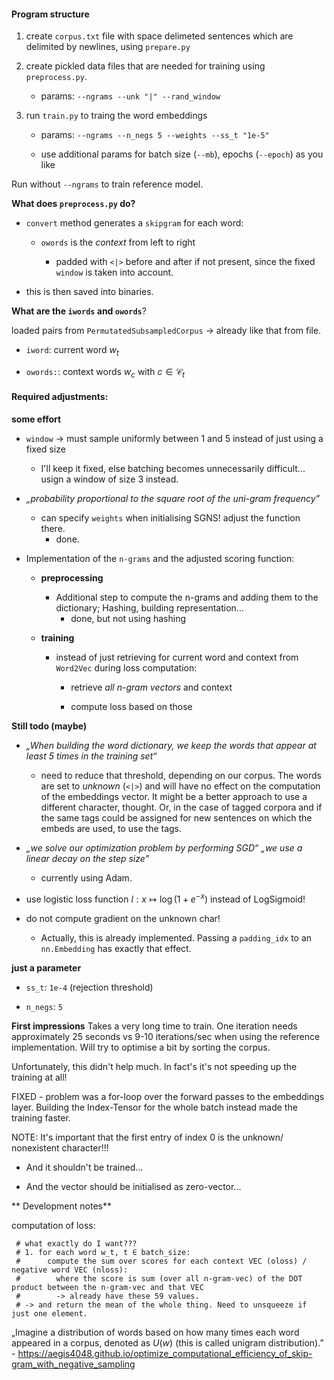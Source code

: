 #### Program structure

1. create `corpus.txt` file with space delimeted sentences which are delimited by newlines, using `prepare.py`

2. create pickled data files that are needed for training using `preprocess.py`.
   
   - params: `--ngrams --unk "|" --rand_window`

3. run `train.py` to traing the word embeddings
   
   - params: `--ngrams --n_negs 5 --weights --ss_t "1e-5"`
   
   - use additional params for batch size (`--mb`), epochs (`--epoch`)  as you like

Run without `--ngrams` to train reference model.

**What does `preprocess.py` do?**

- `convert` method generates a `skipgram` for each word:
  
  - `owords` is the _context_ from left to right
    
    - padded with `<|>` before and after if not present, since the fixed `window` is taken into account.

- this is then saved into binaries.

**What are the `iwords` and `owords`**?

loaded pairs from `PermutatedSubsampledCorpus` -> already like that from file.

- `iword`: current word $w_t$

- `owords:`: context words $w_c$ with $c \in \mathcal{C}_t$ 

#### Required adjustments:

**some effort**

- `window` -> must sample uniformly between 1 and 5 instead of just using a fixed size
  
  - I'll keep it fixed, else batching becomes unnecessarily difficult... usign a window of size 3 instead.

- _„probability proportional to the square root of the uni-gram frequency”_
  
  - can specify `weights` when initialising SGNS! adjust the function there.
    - done.

- Implementation of the `n-grams` and the adjusted scoring function:
  
  - **preprocessing**
    
    - Additional step to compute the n-grams and adding them to the dictionary; Hashing, building representation...
      - done, but not using hashing
  
  - **training**
    
    - instead of just retrieving for current word and context from `Word2Vec` during loss computation:
      
      - retrieve _all n-gram vectors_ and context
      
      - compute loss based on those

**Still todo (maybe)**

- _„When building the word dictionary, we keep the words that appear at least 5 times in the training set“_ 
  
  - need to reduce that threshold, depending on our corpus. The words are set to _unknown_ (`<|>`) and will have no effect on the computation 
   of the embeddings vector. It might be a better approach to use a different character, thought. Or, in the case of
   tagged corpora and if the same tags could be assigned for new sentences on which the embeds are used, to use the tags.

- _„we solve our optimization problem by performing SGD“_ *„we use a linear decay on the step size”*
  
  - currently using Adam. 

- use logistic loss function $l:x ↦ \log(1+e^{-x})$ instead of LogSigmoid!

- do not compute gradient on the unknown char!
  - Actually, this is already implemented. Passing a `padding_idx` to an `nn.Embedding` has exactly that effect.
  

**just a parameter**

- `ss_t`: `1e-4` (rejection threshold)

- `n_negs`: `5`

**First impressions** 
Takes a very long time to train. One iteration needs approximately 25 seconds vs 9-10 iterations/sec
when using the reference implementation. Will try to optimise a bit by sorting the corpus.

Unfortunately, this didn't help much. In fact's it's not speeding up the training at all!

FIXED - problem was a for-loop over the forward passes to the embeddings layer. Building the Index-Tensor for the whole batch instead made the training faster.

NOTE: It's important that the first entry of index 0 is the unknown/ nonexistent character!!! 

- And it shouldn't be trained...

- And the vector should be initialised as zero-vector...


** Development notes**

computation of loss:

```
 # what exactly do I want???
 # 1. for each word w_t, t ∈ batch_size:
 #      compute the sum over scores for each context VEC (oloss) / negative word VEC (nloss):
 #        where the score is sum (over all n-gram-vec) of the DOT product between the n-gram-vec and that VEC
 #        -> already have these 59 values.
 # -> and return the mean of the whole thing. Need to unsqueeze if just one element.
```

„Imagine a distribution of words based on how many times each word appeared in a corpus, denoted as $U(w)$ 
(this is called unigram distribution).” - https://aegis4048.github.io/optimize_computational_efficiency_of_skip-gram_with_negative_sampling


           